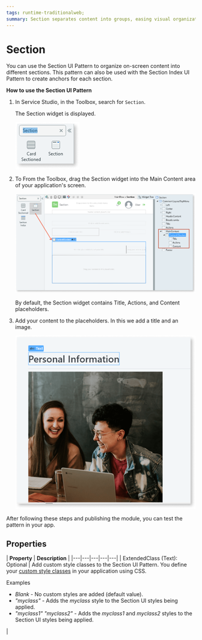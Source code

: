 ```yaml
---
tags: runtime-traditionalweb; 
summary: Section separates content into groups, easing visual organization.
---
```


# Section

You can use the Section UI Pattern to organize on-screen content into different sections. This pattern can also be used with the Section Index UI Pattern to create anchors for each section.

**How to use the Section UI Pattern**

1. In Service Studio, in the Toolbox, search for `Section`.
  
     The Section widget is displayed.

    ![](<images/section-1-ss.png>) 

1. To From the Toolbox, drag the Section widget into the Main Content area of your application's screen. 

    ![](<images/section-2-ss.png>)

    By default, the Section widget contains Title, Actions, and Content placeholders.

1. Add your content to the placeholders. In this we add a title and an image.

    ![](<images/section-3-ss.png>)


After following these steps and publishing the module, you can test the pattern in your app.

## Properties

| **Property** |  **Description** |
|---|---|---|---|---|
| ExtendedClass (Text): Optional |  Add custom style classes to the Section UI Pattern. You define your [custom style classes](../../../../../develop/ui/look-feel/css.md) in your application using CSS. <p>Examples <ul><li>_Blank_ - No custom styles are added (default value).</li><li>_"myclass"_ - Adds the _myclass_ style to the Section UI styles being applied.</li><li>_"myclass1" "myclass2"_ - Adds the _myclass1_ and _myclass2_ styles to the Section UI styles being applied.</li></ul></p> |
